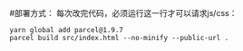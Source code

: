 #部署方式：
每次改完代码，必须运行这一行才可以请求js/css：
```
yarn global add parcel@1.9.7
parcel build src/index.html --no-minify --public-url .
```
